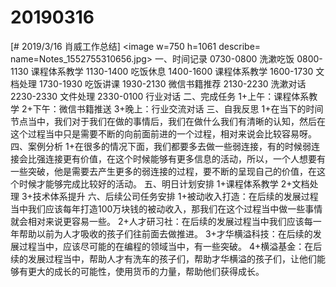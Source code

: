 # 20190316

[# 2019/3/16 肖威工作总结]
<image w=750 h=1061 describe= name=Notes_1552755310656.jpg>
一、时间记录
0730-0800 洗漱吃饭
0800-1130 课程体系教学
1130-1400 吃饭休息
1400-1600 课程体系教学
1600-1730 文档处理
1730-1930 吃饭讲课
1930-2130 微信书籍推荐
2130-2230 洗漱对话
2230-2330 文件处理
2330-0100 行业对话
二、完成任务
1+上午：课程体系教学
2+下午：微信书籍推送
3+晚上：行业交流对话
三、自我反思
1+在当下的时间节点当中，我们对于我们在做的事情后，我们在做什么我们有清晰的认知，然后在这个过程当中只是需要不断的向前面前进的一个过程，相对来说会比较容易呀。
四、案例分析
1+在很多的情况下面，我们都要多去做一些弱连接，有的时候弱连接会比强连接更有价值，在这个时候能够有更多信息的活动，所以，一个人想要有一些突破，他是需要去产生更多的弱连接的过程，要不断的呈现自己的价值，在这个时候才能够完成比较好的活动。
五、明日计划安排
1+课程体系教学
2+文档处理
3+技术体系提升
六、后续公司任务安排
1+被动收入打造：在后续的发展过程当中我们应该每年打造100万块钱的被动收入，那我们在这个过程当中做一些事情就会相对来说更容易一些。
2+人才研习社：在后续的发展过程当中我们应该每一年帮助以前为人才吸收的孩子们往前面去做推进。
3+才华横溢科技：在后续的发展过程当中，应该尽可能的在编程的领域当中，有一些突破。
4+横溢基金：在后续的发展过程当中，帮助人才有洗车的孩子们，帮助才华横溢的孩子们，让他们能够有更大的成长的可能性，使用货币的力量，帮助他们获得成长。

